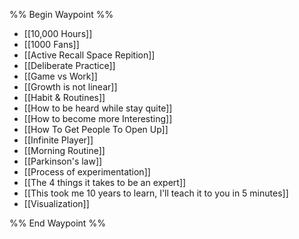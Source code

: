 %% Begin Waypoint %%
- [[10,000 Hours]]
- [[1000 Fans]]
- [[Active Recall Space Repition]]
- [[Deliberate Practice]]
- [[Game vs Work]]
- [[Growth is not linear]]
- [[Habit & Routines]]
- [[How to be heard while stay quite]]
- [[How to become more Interesting]]
- [[How To Get People To Open Up]]
- [[Infinite Player]]
- [[Morning Routine]]
- [[Parkinson's law]]
- [[Process of experimentation]]
- [[The 4 things it takes to be an expert]]
- [[This took me 10 years to learn, I'll teach it to you in 5 minutes]]
- [[Visualization]]

%% End Waypoint %%
